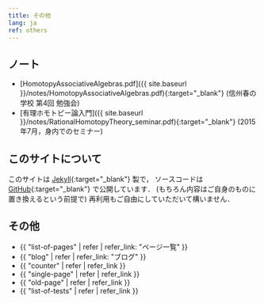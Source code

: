 ```yaml
---
title: その他
lang: ja
ref: others
---
```


<!-- ## Teaching Assistant -->
<!-- <a href="KS/KS.html">計算数学</a> -->

## ノート
- [HomotopyAssociativeAlgebras.pdf]({{ site.baseurl }}/notes/HomotopyAssociativeAlgebras.pdf){:target="_blank"}
  (信州春の学校 第4回 勉強会)
- [有理ホモトピー論入門]({{ site.baseurl }}/notes/RationalHomotopyTheory_seminar.pdf){:target="_blank"}
  (2015年7月，身内でのセミナー)

## このサイトについて
このサイトは [Jekyll](https://jekyllrb.com/){:target="_blank"} 製で，
ソースコードは [GitHub](https://github.com/shwaka/homepage){:target="_blank"} で公開しています．
(もちろん内容はご自身のものに置き換えるという前提で)
再利用もご自由にしていただいて構いません．


## その他
- {{ "list-of-pages" | refer | refer_link: "ページ一覧" }}
- {{ "blog" | refer | refer_link: "ブログ" }}
- {{ "counter" | refer | refer_link }}
- {{ "single-page" | refer | refer_link }}
- {{ "old-page" | refer | refer_link }}
- {{ "list-of-tests" | refer | refer_link }}
